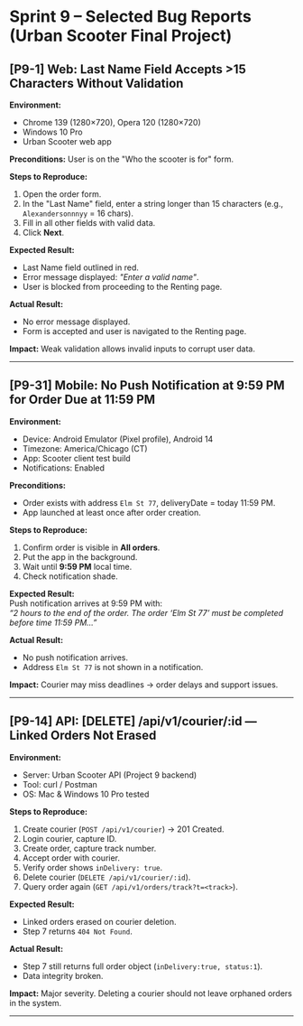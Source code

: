 # Sprint 9 – Selected Bug Reports (Urban Scooter Final Project)

## [P9-1] Web: Last Name Field Accepts >15 Characters Without Validation  
**Environment:**  
- Chrome 139 (1280×720), Opera 120 (1280×720)  
- Windows 10 Pro  
- Urban Scooter web app  

**Preconditions:** User is on the "Who the scooter is for" form.  

**Steps to Reproduce:**  
1. Open the order form.  
2. In the "Last Name" field, enter a string longer than 15 characters (e.g., `Alexandersonnnyy` = 16 chars).  
3. Fill in all other fields with valid data.  
4. Click **Next**.  

**Expected Result:**  
- Last Name field outlined in red.  
- Error message displayed: *"Enter a valid name"*.  
- User is blocked from proceeding to the Renting page.  

**Actual Result:**  
- No error message displayed.  
- Form is accepted and user is navigated to the Renting page.  

**Impact:** Weak validation allows invalid inputs to corrupt user data.  

---

## [P9-31] Mobile: No Push Notification at 9:59 PM for Order Due at 11:59 PM  
**Environment:**  
- Device: Android Emulator (Pixel profile), Android 14  
- Timezone: America/Chicago (CT)  
- App: Scooter client test build  
- Notifications: Enabled  

**Preconditions:**  
- Order exists with address `Elm St 77`, deliveryDate = today 11:59 PM.  
- App launched at least once after order creation.  

**Steps to Reproduce:**  
1. Confirm order is visible in **All orders**.  
2. Put the app in the background.  
3. Wait until **9:59 PM** local time.  
4. Check notification shade.  

**Expected Result:**  
Push notification arrives at 9:59 PM with:  
*“2 hours to the end of the order. The order ‘Elm St 77’ must be completed before time 11:59 PM…”*  

**Actual Result:**  
- No push notification arrives.  
- Address `Elm St 77` is not shown in a notification.  

**Impact:** Courier may miss deadlines → order delays and support issues.  

---

## [P9-14] API: [DELETE] /api/v1/courier/:id — Linked Orders Not Erased  
**Environment:**  
- Server: Urban Scooter API (Project 9 backend)  
- Tool: curl / Postman  
- OS: Mac & Windows 10 Pro tested  

**Steps to Reproduce:**  
1. Create courier (`POST /api/v1/courier`) → 201 Created.  
2. Login courier, capture ID.  
3. Create order, capture track number.  
4. Accept order with courier.  
5. Verify order shows `inDelivery: true`.  
6. Delete courier (`DELETE /api/v1/courier/:id`).  
7. Query order again (`GET /api/v1/orders/track?t=<track>`).  

**Expected Result:**  
- Linked orders erased on courier deletion.  
- Step 7 returns `404 Not Found`.  

**Actual Result:**  
- Step 7 still returns full order object (`inDelivery:true, status:1`).  
- Data integrity broken.  

**Impact:** Major severity. Deleting a courier should not leave orphaned orders in the system.  

---
